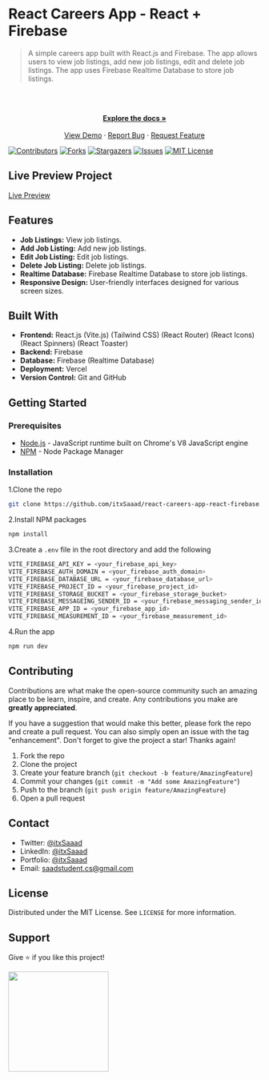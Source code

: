 # React Careers App - React + Firebase

> A simple careers app built with React.js and Firebase. The app allows users to view job listings, add new job listings, edit and delete job listings. The app uses Firebase Realtime Database to store job listings.

<br />

<div align="center">
  <p align="center">
    <br />
    <a href="https://github.com/itxSaaad/react-careers-app-react-firebase">
    <strong>Explore the docs »</strong></a>
    <br />
    <br />
    <a href="https://react-careers-app-react-firebase.vercel.app/">View Demo</a>
    ·
    <a href="https://github.com/itxSaaad/react-careers-app-react-firebase/issues">Report Bug</a>
    ·
    <a href="https://github.com/itxSaaad/react-careers-app-react-firebase/issues">Request Feature</a>
  </p>
</div>

[![Contributors][contributors-shield]][contributors-url]
[![Forks][forks-shield]][forks-url]
[![Stargazers][stars-shield]][stars-url]
[![Issues][issues-shield]][issues-url]
[![MIT License][license-shield]][license-url]

## Live Preview Project

[Live Preview](https://react-careers-app-react-firebase.vercel.app/)

## Features

- **Job Listings:** View job listings.
- **Add Job Listing:** Add new job listings.
- **Edit Job Listing:** Edit job listings.
- **Delete Job Listing:** Delete job listings.
- **Realtime Database:** Firebase Realtime Database to store job listings.
- **Responsive Design:** User-friendly interfaces designed for various screen sizes.

## Built With

- **Frontend:** React.js (Vite.js) (Tailwind CSS) (React Router) (React Icons) (React Spinners) (React Toaster)
- **Backend:** Firebase
- **Database:** Firebase (Realtime Database)
- **Deployment:** Vercel
- **Version Control:** Git and GitHub

## Getting Started

### Prerequisites

- [Node.js](https://nodejs.org/en/) - JavaScript runtime built on Chrome's V8 JavaScript engine
- [NPM](https://www.npmjs.com/) - Node Package Manager

### Installation

1.Clone the repo

```sh
git clone https://github.com/itxSaaad/react-careers-app-react-firebase.git
```

2.Install NPM packages

```sh
npm install
```

3.Create a `.env` file in the root directory and add the following

```sh
VITE_FIREBASE_API_KEY = <your_firebase_api_key>
VITE_FIREBASE_AUTH_DOMAIN = <your_firebase_auth_domain>
VITE_FIREBASE_DATABASE_URL = <your_firebase_database_url>
VITE_FIREBASE_PROJECT_ID = <your_firebase_project_id>
VITE_FIREBASE_STORAGE_BUCKET = <your_firebase_storage_bucket>
VITE_FIREBASE_MESSAGEING_SENDER_ID = <your_firebase_messaging_sender_id>
VITE_FIREBASE_APP_ID = <your_firebase_app_id>
VITE_FIREBASE_MEASUREMENT_ID = <your_firebase_measurement_id>
```

4.Run the app

```sh
npm run dev
```

## Contributing

Contributions are what make the open-source community such an amazing place to be learn, inspire, and create. Any contributions you make are **greatly appreciated**.

If you have a suggestion that would make this better, please fork the repo and create a pull request. You can also simply open an issue with the tag "enhancement".
Don't forget to give the project a star! Thanks again!

1. Fork the repo
2. Clone the project
3. Create your feature branch (`git checkout -b feature/AmazingFeature`)
4. Commit your changes (`git commit -m "Add some AmazingFeature"`)
5. Push to the branch (`git push origin feature/AmazingFeature`)
6. Open a pull request

## Contact

- Twitter: [@itxSaaad](https://twitter.com/itxSaaad)
- LinkedIn: [@itxSaaad](https://www.linkedin.com/in/itxsaaad/)
- Portfolio: [@itxSaaad](https://portfolio-itxsaaad.vercel.app/)
- Email: [saadstudent.cs@gmail.com](mailto:saadstudent.cs@gmail.com)

## License

Distributed under the MIT License. See `LICENSE` for more information.

## Support

Give ⭐️ if you like this project!

<a href="https://www.buymeacoffee.com/itxSaaad"><img src="https://cdn.buymeacoffee.com/buttons/v2/default-yellow.png" width="200" /></a>

<!-- MARKDOWN LINKS & IMAGES -->

[contributors-shield]: https://img.shields.io/github/contributors/itxSaaad/react-careers-app-react-firebase.svg?style=for-the-badge
[contributors-url]: https://github.com/itxSaaad/react-careers-app-react-firebase/graphs/contributors
[forks-shield]: https://img.shields.io/github/forks/itxSaaad/react-careers-app-react-firebase.svg?style=for-the-badge
[forks-url]: https://github.com/itxSaaad/react-careers-app-react-firebase/network/members
[stars-shield]: https://img.shields.io/github/stars/itxSaaad/react-careers-app-react-firebase.svg?style=for-the-badge
[stars-url]: https://github.com/itxSaaad/react-careers-app-react-firebase/stargazers
[issues-shield]: https://img.shields.io/github/issues/itxSaaad/react-careers-app-react-firebase.svg?style=for-the-badge
[issues-url]: https://github.com/itxSaaad/react-careers-app-react-firebase/issues
[license-shield]: https://img.shields.io/github/license/itxSaaad/react-careers-app-react-firebase.svg?style=for-the-badge
[license-url]: https://github.com/itxSaaad/react-careers-app-react-firebase/blob/main/LICENSE.md
